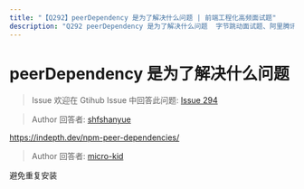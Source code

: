 ```yaml
---
title: "【Q292】peerDependency 是为了解决什么问题 | 前端工程化高频面试题"
description: "Q292 peerDependency 是为了解决什么问题  字节跳动面试题、阿里腾讯面试题、美团小米面试题。"
---
```


# peerDependency 是为了解决什么问题

> Issue
> 欢迎在 Gtihub Issue 中回答此问题: [Issue 294](https://github.com/shfshanyue/Daily-Question/issues/294)

> Author
> 回答者: [shfshanyue](https://github.com/shfshanyue)

<https://indepth.dev/npm-peer-dependencies/>

> Author
> 回答者: [micro-kid](https://github.com/micro-kid)

避免重复安装
